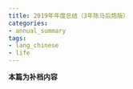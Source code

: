 ```yaml
---
title: 2019年年度总结（3年陈马后炮版）
categories:
- annual_summary
tags: 
- lang_chinese
- life
---
```

**本篇为补档内容**